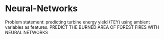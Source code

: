 # Neural-Networks
Problem statement: predicting turbine energy yield (TEY) using ambient variables as features.
PREDICT THE BURNED AREA OF FOREST FIRES WITH NEURAL NETWORKS
